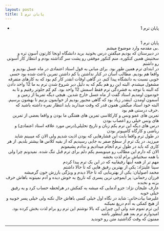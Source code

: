 ```yaml
---
layout: posts
title: پایان ترم 1
---
```

<div align="right">

- پایان ترم 1





<br>
پایان ترم 1
<br>
بی مقدمه وارد موضوع میشم.
<br>
در دبیرستان که بودیم میگفتن درس بخونید برید دانشگاه اونجا کارتون آسون تره و سختیش همین کنکوره. منم کنکور موفقی رو پشت سر گذاشته بودم و انتظار کار آسونی رو داشتم
<br>
در ابتدای ترم همین طور بود. برای مبانی به قول استاد اعتمادی در ماه عسل بودیم و واقعا هم بودیم. مطالب آسان در کنار نداشتن یا کم داشتن تمرین باعث شده بود حسی خوبی نسبت به دانشگاه پیدا کنم. در گاهی اوقات انقدر کار کم بود که به کارهای متفرقه مشغول میشدم. البته این رو هم بگم که به دلیل دیر شروع شدن ترم به ما 12 واحد دادن که البته با توجه به فشردگی ترم فقط اسمش 12 واحد بود. کم کم جلوتر رفتیم و تا به خودمون اومدیم استاد گفت از ماه عسل خارج شدین. هیچی دیگه تمرینا از زمین و آسمون اومدن. اینقدر زیاد بود که گاهی مجبور بودیم از خوابمون بزنیم تا بهشون برسیم. البته خود استاد میگفتن همون قدر که وقت میذارید باید انتظار نمره داشته باشید که حرف درستی هم بود. 
<br>
تمرین های عمو ونس و کارکلاسی تمرین های هفتگی ما بودن و واقعا بعضی از تمرین های ونس خیلی رو اعصاب بودن 
<br>
درس های دیگه این ترم یکم زبان و تاریخ تحلیلی(درس مورد علاقه استاد اعتمادی) و ریاضی و کارگاه کامپیوتر بودن
<br>
در طول ترم واقعا بابت این فشارهایی که بودن اذیت شدیم ولی الان که میبینم شاید میرزید. در یک ترم از سطح صفر به جایی رسیدیم که از بقیه کلاس ها بیشتر بلدیم. از هر کاری که باید در طول ترم انجام میدادیم و ندادم پشیمونم
<br>
الان که دارم این مطالب رو مینویسم یکم دلم برای ترم قبل تنگ شده. نمیدونم چرا ولی با همه سختیاش برام لذت بخشه
<br>
مهم تر از همه اینها رفیقاییه که در این یک ترم پیدا کردم
<br>
سینا علینژاد: یکی از بهترین رفیق هایی که تا حالا داشتم
<br>
محمد اصولیان: یکی از بهترینایی که تا حالا دیدم و ویژگی بارزش خون گرمیشه
<br>
فرزان رحمانی: پر ایموجی ترین پسری که تاریخ به خوش دیده و آدم نمیتونه باهاش حرف بزنه و نخنده
<br>
عارف علیجان نژاد: جزو آدمایی که میشه به کمکش در هرلحظه حساب کرد و یه رفیق خیلی خوبه
<br>
علیرضا بیات‌خانی: شاید در نگاه اول خیلی کسی باهاش حال نکنه ولی خیلی پسر خوبیه و از هیچ کمکی به آدم دریغ نمیکنه
<br>
این ترم تموم شد ولی این چیزایی که بالا نوشتم این ترم رو برام لذت بخش کرده بود. امیدوارم ترم بعد هم اینطور باشه
<br>
ممنون که وقت گذاشتید متن رو خوندید
</body>







---